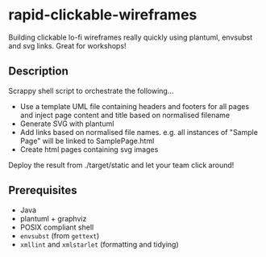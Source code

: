 # rapid-clickable-wireframes

Building clickable lo-fi wireframes really quickly using plantuml, envsubst and svg links. Great for workshops! 

## Description

Scrappy shell script to orchestrate the following...

- Use a template UML file containing headers and footers for all pages and inject page content and title based on normalised filename
- Generate SVG with plantuml
- Add links based on normalised file names. e.g. all instances of "Sample Page" will be linked to SamplePage.html
- Create html pages containing svg images

Deploy the result from ./target/static and let your team click around!

## Prerequisites

- Java
- plantuml + graphviz
- POSIX compliant shell
- `envsubst` (from `gettext`)
- `xmllint` and `xmlstarlet` (formatting and tidying)

